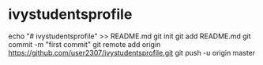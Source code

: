 # ivystudentsprofile
echo "# ivystudentsprofile" >> README.md
git init
git add README.md
git commit -m "first commit"
git remote add origin https://github.com/user2307/ivystudentsprofile.git
git push -u origin master
